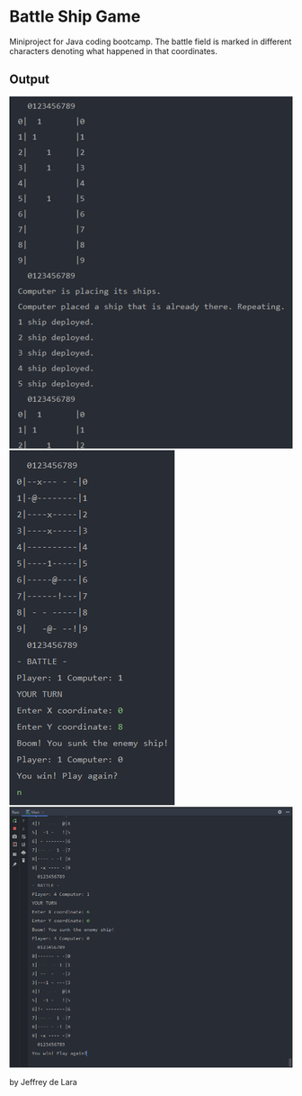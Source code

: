 # Battle Ship Game
Miniproject for Java coding bootcamp. 
The battle field is marked in different characters denoting what happened in that coordinates.
## Output
![alt text](screen2.PNG)
![alt text](screen.PNG)
![alt text](screen3.PNG)

by Jeffrey de Lara